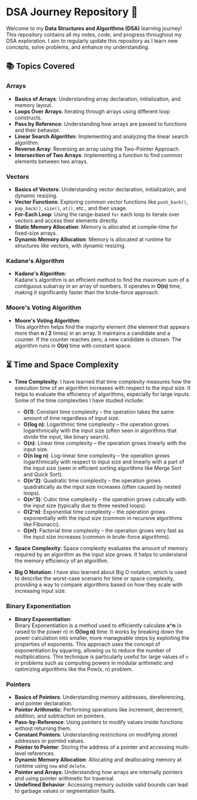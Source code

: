 # DSA Journey Repository 🚀

Welcome to my **Data Structures and Algorithms (DSA)** learning journey! This repository contains all my notes, code, and progress throughout my DSA exploration. I aim to regularly update this repository as I learn new concepts, solve problems, and enhance my understanding.

## 📚 Topics Covered

### **Arrays** 
- **Basics of Arrays**: Understanding array declaration, initialization, and memory layout.  
- **Loops Over Arrays**: Iterating through arrays using different loop constructs.  
- **Pass by Reference**: Understanding how arrays are passed to functions and their behavior.  
- **Linear Search Algorithm**: Implementing and analyzing the linear search algorithm.  
- **Reverse Array**: Reversing an array using the Two-Pointer Approach.  
- **Intersection of Two Arrays**: Implementing a function to find common elements between two arrays.  

### **Vectors**
- **Basics of Vectors**: Understanding vector declaration, initialization, and dynamic resizing.  
- **Vector Functions**: Exploring common vector functions like `push_back()`, `pop_back()`, `size()`, `at()`, etc., and their usage.  
- **For-Each Loop**: Using the range-based `for` each loop to iterate over vectors and access their elements directly.
- **Static Memory Allocation**: Memory is allocated at compile-time for fixed-size arrays.
- **Dynamic Memory Allocation**: Memory is allocated at runtime for structures like vectors, with dynamic resizing.

### **Kadane's Algorithm**
- **Kadane's Algorithm**:  
  Kadane's algorithm is an efficient method to find the maximum sum of a contiguous subarray in an array of numbers. It operates in **O(n)** time, making it significantly faster than the brute-force approach. 

### **Moore's Voting Algorithm**
- **Moore's Voting Algorithm**:  
  This algorithm helps find the majority element (the element that appears more than **n / 2** times) in an array. It maintains a candidate and a counter. If the counter reaches zero, a new candidate is chosen. The algorithm runs in **O(n)** time with constant space.


## ⏳ Time and Space Complexity
- **Time Complexity**: I have learned that time complexity measures how the execution time of an algorithm increases with respect to the input size. It helps to evaluate the efficiency of algorithms, especially for large inputs. Some of the time complexities I have studied include:
  - **O(1)**: Constant time complexity – the operation takes the same amount of time regardless of input size.
  - **O(log n)**: Logarithmic time complexity – the operation grows logarithmically with the input size (often seen in algorithms that divide the input, like binary search).
  - **O(n)**: Linear time complexity – the operation grows linearly with the input size.
  - **O(n log n)**: Log-linear time complexity – the operation grows logarithmically with respect to input size and linearly with a part of the input size (seen in efficient sorting algorithms like Merge Sort and Quick Sort).
  - **O(n^2)**: Quadratic time complexity – the operation grows quadratically as the input size increases (often caused by nested loops).
  - **O(n^3)**: Cubic time complexity – the operation grows cubically with the input size (typically due to three nested loops).
  - **O(2^n)**: Exponential time complexity – the operation grows exponentially with the input size (common in recursive algorithms like Fibonacci).
  - **O(n!)**: Factorial time complexity – the operation grows very fast as the input size increases (common in brute-force algorithms).

- **Space Complexity**: Space complexity evaluates the amount of memory required by an algorithm as the input size grows. It helps to understand the memory efficiency of an algorithm.  
- **Big O Notation**: I have also learned about Big O notation, which is used to describe the worst-case scenario for time or space complexity, providing a way to compare algorithms based on how they scale with increasing input size.

### **Binary Exponentiation**
- **Binary Exponentiation**:  
  Binary Exponentiation is a method used to efficiently calculate **x^n** (x raised to the power n) in **O(log n)** time. It works by breaking down the power calculation into smaller, more manageable steps by exploiting the properties of exponents. This approach uses the concept of exponentiation by squaring, allowing us to reduce the number of multiplications. This technique is particularly useful for large values of `n` in problems such as computing powers in modular arithmetic and optimizing algorithms like the Pow(x, n) problem.

### **Pointers**
- **Basics of Pointers**: Understanding memory addresses, dereferencing, and pointer declaration.  
- **Pointer Arithmetic**: Performing operations like increment, decrement, addition, and subtraction on pointers.  
- **Pass-by-Reference**: Using pointers to modify values inside functions without returning them.  
- **Constant Pointers**: Understanding restrictions on modifying stored addresses or pointed values.  
- **Pointer to Pointer**: Storing the address of a pointer and accessing multi-level references.  
- **Dynamic Memory Allocation**: Allocating and deallocating memory at runtime using `new` and `delete`.  
- **Pointer and Arrays**: Understanding how arrays are internally pointers and using pointer arithmetic for traversal.  
- **Undefined Behavior**: Accessing memory outside valid bounds can lead to garbage values or segmentation faults.  
